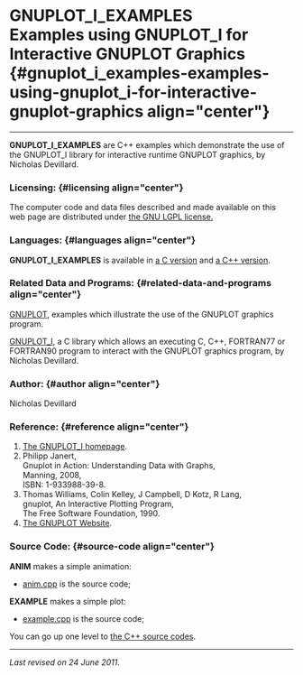 GNUPLOT\_I\_EXAMPLES\
Examples using GNUPLOT\_I for Interactive GNUPLOT Graphics {#gnuplot_i_examples-examples-using-gnuplot_i-for-interactive-gnuplot-graphics align="center"}
==========================================================

------------------------------------------------------------------------

**GNUPLOT\_I\_EXAMPLES** are C++ examples which demonstrate the use of
the GNUPLOT\_I library for interactive runtime GNUPLOT graphics, by
Nicholas Devillard.

### Licensing: {#licensing align="center"}

The computer code and data files described and made available on this
web page are distributed under [the GNU LGPL
license.](../../txt/gnu_lgpl.txt)

### Languages: {#languages align="center"}

**GNUPLOT\_I\_EXAMPLES** is available in [a C
version](../../c_src/gnuplot_i_examples/gnuplot_i_examples.html) and [a
C++ version](../../cpp_src/gnuplot_i_examples/gnuplot_i_examples.html).

### Related Data and Programs: {#related-data-and-programs align="center"}

[GNUPLOT](../../examples/gnuplot/gnuplot.html), examples which
illustrate the use of the GNUPLOT graphics program.

[GNUPLOT\_I](../../c_src/gnuplot_i/gnuplot_i.html), a C library which
allows an executing C, C++, FORTRAN77 or FORTRAN90 program to interact
with the GNUPLOT graphics program, by Nicholas Devillard.

### Author: {#author align="center"}

Nicholas Devillard

### Reference: {#reference align="center"}

1.  [The GNUPLOT\_I homepage](http://ndevilla.free.fr/gnuplot/).
2.  Philipp Janert,\
    Gnuplot in Action: Understanding Data with Graphs,\
    Manning, 2008,\
    ISBN: 1-933988-39-8.
3.  Thomas Williams, Colin Kelley, J Campbell, D Kotz, R Lang,\
    gnuplot, An Interactive Plotting Program,\
    The Free Software Foundation, 1990.
4.  [The GNUPLOT Website](http://www.gnuplot.info/).

### Source Code: {#source-code align="center"}

**ANIM** makes a simple animation:

-   [anim.cpp](anim.cpp) is the source code;

**EXAMPLE** makes a simple plot:

-   [example.cpp](example.cpp) is the source code;

You can go up one level to [the C++ source codes](../cpp_src.html).

------------------------------------------------------------------------

*Last revised on 24 June 2011.*
